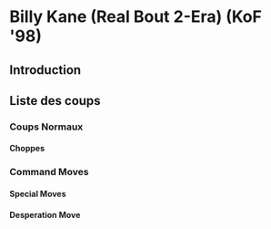 # Billy Kane (Real Bout 2-Era) (KoF '98)

## Introduction

## Liste des coups

### Coups Normaux

#### Choppes

### Command Moves

#### Special Moves

#### Desperation Move
